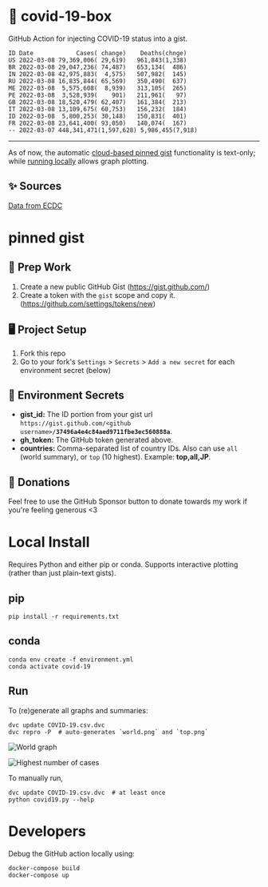 # 🏥 covid-19-box

GitHub Action for injecting COVID-19 status into a gist.

```
ID Date            Cases( change)    Deaths(chnge)
US 2022-03-08 79,369,006( 29,619)   961,843(1,338)
BR 2022-03-08 29,047,236( 74,487)   653,134(  486)
IN 2022-03-08 42,975,883(  4,575)   507,982(  145)
RU 2022-03-08 16,835,844( 65,569)   350,490(  637)
ME 2022-03-08  5,575,608(  8,939)   313,105(  265)
PE 2022-03-08  3,528,939(    901)   211,961(   97)
GB 2022-03-08 18,520,479( 62,407)   161,384(  213)
IT 2022-03-08 13,109,675( 60,753)   156,232(  184)
ID 2022-03-08  5,800,253( 30,148)   150,831(  401)
FR 2022-03-08 23,641,400( 93,050)   140,074(  167)
-- 2022-03-07 448,341,471(1,597,628) 5,986,455(7,918)
```

---

As of now, the automatic [cloud-based pinned gist](#pinned-gist) functionality is text-only;
while [running locally](#local-install) allows graph plotting.

## ✨ Sources

[Data from ECDC](https://www.ecdc.europa.eu/en/publications-data/download-todays-data-geographic-distribution-covid-19-cases-worldwide)

# pinned gist

## 🎒 Prep Work
1. Create a new public GitHub Gist (https://gist.github.com/)
1. Create a token with the `gist` scope and copy it. (https://github.com/settings/tokens/new)

## 🖥 Project Setup
1. Fork this repo
1. Go to your fork's `Settings` > `Secrets` > `Add a new secret` for each environment secret (below)

## 🤫 Environment Secrets
- **gist_id:** The ID portion from your gist url `https://gist.github.com/<github username>/`**`37496a4e4c84aed9711fbe3ec560888a`**.
- **gh_token:** The GitHub token generated above.
- **countries:** Comma-separated list of country IDs. Also can use `all` (world summary), or `top` (10 highest). Example: **top,all,JP**.

## 💸 Donations

Feel free to use the GitHub Sponsor button to donate towards my work if you're feeling generous <3

# Local Install

Requires Python and either pip or conda. Supports interactive plotting (rather than just plain-text gists).

## pip

```
pip install -r requirements.txt
```

## conda

```
conda env create -f environment.yml
conda activate covid-19
```

## Run

To (re)generate all graphs and summaries:

```
dvc update COVID-19.csv.dvc
dvc repro -P  # auto-generates `world.png` and `top.png`
```

![World graph](world.png)

![Highest number of cases](top.png)

To manually run,

```
dvc update COVID-19.csv.dvc  # at least once
python covid19.py --help
```

# Developers

Debug the GitHub action locally using:

```
docker-compose build
docker-compose up
```
